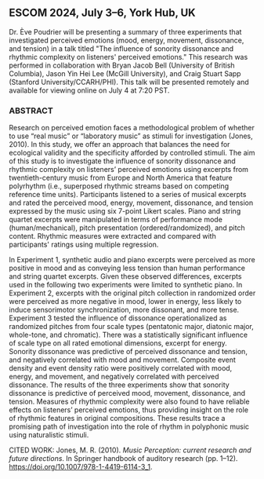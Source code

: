 

## ESCOM 2024, July 3&ndash;6, York Hub, UK

Dr. Ève Poudrier will be presenting a summary of three experiments that investigated perceived emotions (mood, energy, movement, dissonance, and tension) in a talk titled "The influence of sonority dissonance and rhythmic complexity on listeners' perceived emotions." This research was performed in collaboration with Bryan Jacob Bell (University of British Columbia), Jason Yin Hei Lee (McGill University), and Craig Stuart Sapp (Stanford University/CCARH/PHI). This talk will be presented remotely and available for viewing online on July 4 at 7:20 PST.

### ABSTRACT

Research on perceived emotion faces a methodological problem of whether to use “real music”
or “laboratory music” as stimuli for investigation (Jones, 2010). In this study, we offer an
approach that balances the need for ecological validity and the specificity afforded by controlled
stimuli. The aim of this study is to investigate the influence of sonority dissonance and rhythmic complexity on listeners’ perceived emotions using excerpts from twentieth-century music from Europe and North America that feature polyrhythm (i.e., superposed rhythmic streams based on competing reference time units). Participants listened to a series of musical excerpts and rated the perceived mood, energy, movement, dissonance, and tension expressed by the music using six 7-point Likert scales. Piano and string quartet excerpts were manipulated in terms of performance mode (human/mechanical), pitch presentation (ordered/randomized), and pitch content. Rhythmic measures were extracted and compared with participants' ratings using multiple regression.

In Experiment 1, synthetic audio and piano excerpts were perceived as more positive in mood and as conveying less tension than human performance and string quartet excerpts. Given these observed differences, excerpts used in the following two experiments were limited to synthetic piano. In Experiment 2, excerpts with the original pitch collection in randomized order were perceived as more negative in mood, lower in energy, less likely to induce sensorimotor synchronization, more dissonant, and more tense. Experiment 3 tested the influence of dissonance operationalized as randomized pitches from four scale types (pentatonic major, diatonic major, whole-tone, and chromatic). There was a statistically significant influence of scale type on all rated emotional dimensions, excerpt for energy. Sonority dissonance was predictive of perceived dissonance and tension, and negatively correlated with mood and movement. Composite event density and event density ratio were positively correlated with mood, energy, and movement, and negatively correlated with perceived dissonance. The results of the three experiments show that sonority dissonance is predictive of perceived mood, movement, dissonance, and tension. Measures of rhythmic complexity were also found to have reliable effects on listeners’ perceived emotions, thus providing insight on the role of rhythmic features in original compositions. These results trace a promising path of investigation into the role of rhythm in polyphonic music using naturalistic stimuli.

CITED WORK: Jones, M. R. (2010). <em>Music Perception: current research and future directions</em>. In Springer handbook of auditory research (pp. 1–12). <a target="_blank" href="https://doi.org/10.1007/978-1-4419-6114-3_1">https://doi.org/10.1007/978-1-4419-6114-3_1</a>.



